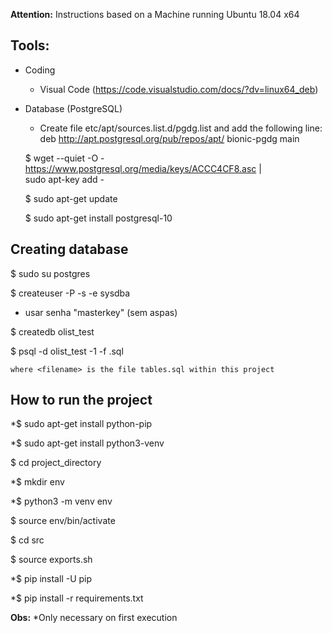 **Attention:** Instructions based on a Machine running Ubuntu 18.04 x64


## Tools:
- Coding
    - Visual Code (https://code.visualstudio.com/docs/?dv=linux64_deb)

- Database (PostgreSQL)
    - Create file etc/apt/sources.list.d/pgdg.list and add the following line: deb http://apt.postgresql.org/pub/repos/apt/ bionic-pgdg main

    $ wget --quiet -O - https://www.postgresql.org/media/keys/ACCC4CF8.asc | \
      sudo apt-key add -

    $ sudo apt-get update

    $ sudo apt-get install postgresql-10


## Creating database
  $ sudo su postgres

  $ createuser -P -s -e sysdba
  - usar senha "masterkey" (sem aspas)

  $ createdb olist_test

  $ psql -d olist_test -1 -f <filename>.sql

    where <filename> is the file tables.sql within this project

## How to run the project
  *$ sudo apt-get install python-pip

  *$ sudo apt-get install python3-venv

  $ cd project_directory

  *$ mkdir env

  *$ python3 -m venv env

  $ source env/bin/activate

  $ cd src

  $ source exports.sh

  *$ pip install -U pip

  *$ pip install -r requirements.txt

**Obs:** *Only necessary on first execution
